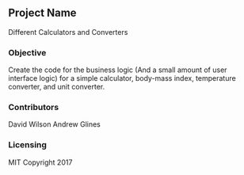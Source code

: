 ## Project Name
Different Calculators and Converters

### Objective
Create the code for the business logic (And a small amount of user interface logic) for a simple calculator, body-mass index, temperature converter, and unit converter.

### Contributors
David Wilson
Andrew Glines

### Licensing
MIT Copyright 2017
